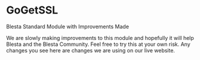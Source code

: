 # GoGetSSL
Blesta Standard Module with Improvements Made

We are slowly making improvements to this module and hopefully it will help Blesta and the Blesta Community. Feel free to try this at your own risk. Any changes you see here are changes we are using on our live website.
